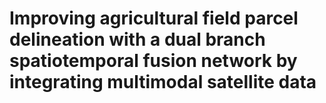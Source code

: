 # Improving agricultural field parcel delineation with a dual branch spatiotemporal fusion network by integrating multimodal satellite data

